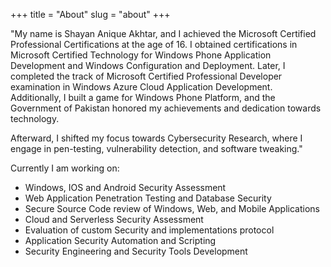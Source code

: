 +++
title = "About"
slug = "about"
+++


"My name is Shayan Anique Akhtar, and I achieved the Microsoft Certified Professional Certifications at the age of 16. I obtained certifications in Microsoft Certified Technology for Windows Phone Application Development and Windows Configuration and Deployment. Later, I completed the track of Microsoft Certified Professional Developer examination in Windows Azure Cloud Application Development. Additionally, I built a game for Windows Phone Platform, and the Government of Pakistan honored my achievements and dedication towards technology.

Afterward, I shifted my focus towards Cybersecurity Research, where I engage in pen-testing, vulnerability detection, and software tweaking."

Currently I am working on:

- Windows, IOS and Android Security Assessment
- Web Application Penetration Testing and Database Security 
- Secure Source Code review of Windows, Web, and Mobile Applications
- Cloud and Serverless Security Assessment
- Evaluation of custom Security and implementations protocol
- Application Security Automation and Scripting
- Security Engineering and Security Tools Development